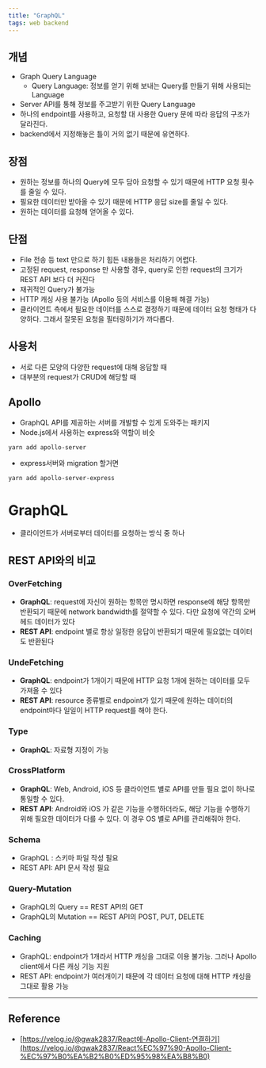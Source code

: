 ```yaml
---
title: "GraphQL"
tags: web backend
---
```


<!--more-->

## 개념

- Graph Query Language
    - Query Language: 정보를 얻기 위해 보내는 Query를 만들기 위해 사용되는 Language
- Server API를 통해 정보를 주고받기 위한 Query Language
- 하나의 endpoint를 사용하고, 요청할 대 사용한 Query 문에 따라 응답의 구조가 달라진다.
- backend에서 지정해놓은 틀이 거의 없기 때문에 유연하다.

## 장점

- 원하는 정보를 하나의 Query에 모두 담아 요청할 수 있기 때문에 HTTP 요청 횟수를 줄일 수 있다.
- 필요한 데이터만 받아올 수 있기 때문에 HTTP 응답 size를 줄일 수 있다.
- 원하는 데이터를 요청해 얻어올 수 있다.

## 단점

- File 전송 등 text 만으로 하기 힘든 내용들은 처리하기 어렵다.
- 고정된 request, response 만 사용할 경우, query로 인한 request의 크기가 REST API 보다 더 커진다
- 재귀적인 Query가 불가능
- HTTP 캐싱 사용 불가능 (Apollo 등의 서비스를 이용해 해결 가능)
- 클라이언트 측에서 필요한 데이터를 스스로 결정하기 때문에 데이터 요청 형태가 다양하다. 그래서 잘못된 요청을 필터링하기가 까다롭다.

## 사용처

- 서로 다른 모양의 다양한 request에 대해 응답할 때
- 대부분의 request가 CRUD에 해당할 때

## Apollo

- GraphQL API를 제공하는 서버를 개발할 수 있게 도와주는 패키지
- Node.js에서 사용하는 express와 역할이 비슷

```bash
yarn add apollo-server
```

- express서버와 migration 할거면

```bash
yarn add apollo-server-express
```

# GraphQL

- 클라이언트가 서버로부터 데이터를 요청하는 방식 중 하나

## REST API와의 비교

### OverFetching

- **GraphQL**: request에 자신이 원하는 항목만 명시하면 response에 해당 항목만 반환되기 때문에 network bandwidth를 절약할 수 있다. 다만 요청에 약간의 오버헤드 데이터가 있다
- **REST API**: endpoint 별로 항상 일정한 응답이 반환되기 때문에 필요없는 데이터도 반환된다

### UndeFetching

- **GraphQL**: endpoint가 1개이기 때문에 HTTP 요청 1개에 원하는 데이터를 모두 가져올 수 있다
- **REST API**: resource 종류별로 endpoint가 있기 때문에 원하는 데이터의 endpoint마다 일일이 HTTP request를 해야 한다.

### Type

- **GraphQL**: 자료형 지정이 가능

### CrossPlatform

- **GraphQL**: Web, Android, iOS 등 클라이언트 별로 API를 만들 필요 없이 하나로 통일할 수 있다.
- **REST API**: Android와 iOS 가 같은 기능을 수행하더라도, 해당 기능을 수행하기 위해 필요한 데이터가 다를 수 있다. 이 경우 OS 별로 API를 관리해줘야 한다.

### Schema

- GraphQL : 스키마 파일 작성 필요
- REST API: API 문서 작성 필요

### Query-Mutation

- GraphQL의 Query == REST API의 GET
- GraphQL의 Mutation == REST API의 POST, PUT, DELETE

### Caching

- GraphQL: endpoint가 1개라서 HTTP 캐싱을 그대로 이용 불가능. 그러나 Apollo client에서 다른 캐싱 기능 지원
- REST API: endpoint가 여러개이기 때문에 각 데이터 요청에 대해 HTTP 캐싱을 그대로 활용 가능

---

## Reference

- [https://velog.io/@gwak2837/React에-Apollo-Client-연결하기](https://velog.io/@gwak2837/React%EC%97%90-Apollo-Client-%EC%97%B0%EA%B2%B0%ED%95%98%EA%B8%B0)
